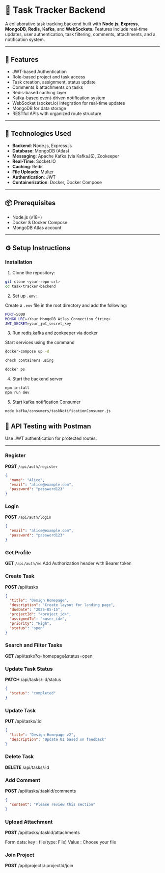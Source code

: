 # 📂 Task Tracker Backend

A collaborative task tracking backend built with **Node.js**, **Express**, **MongoDB**, **Redis**, **Kafka**, and **WebSockets**. Features include real-time updates, user authentication, task filtering, comments, attachments, and a notification system.

---

## 🚀 Features

- JWT-based Authentication
- Role-based project and task access
- Task creation, assignment, status update
- Comments & attachments on tasks
- Redis-based caching layer
- Kafka-based event-driven notification system
- WebSocket (socket.io) integration for real-time updates
- MongoDB for data storage
- RESTful APIs with organized route structure

---

## 🧪 Technologies Used

- **Backend**: Node.js, Express.js
- **Database**: MongoDB (Atlas)
- **Messaging**: Apache Kafka (via KafkaJS), Zookeeper
- **Real-Time**: Socket.IO
- **Caching**: Redis
- **File Uploads**: Multer
- **Authentication**: JWT
- **Containerization**: Docker, Docker Compose

---

## 📦 Prerequisites

- Node.js (v18+)
- Docker & Docker Compose
- MongoDB Atlas account

---

## ⚙️ Setup Instructions

### Installation
1. Clone the repository:

```sh
git clone <your-repo-url>
cd task-tracker-backend
```

2. Set up `.env`:

Create a `.env` file in the root directory and add the following:

```sh
PORT=5000
MONGO_URI=<Your MongoDB Atlas Connection String>
JWT_SECRET=your_jwt_secret_key
```

3. Run redis,kafka and zookeeper via docker

Start services using the command

```sh
docker-compose up -d

check containers using
```

```sh
docker ps
```

4. Start the backend server

```sh
npm install 
npm run dev 
```

5. Start kafka notification Consumer

```sh
node kafka/consumers/taskNotificationConsumer.js
```

## 🧪 API Testing with Postman

Use JWT authentication for protected routes:

---

### Register

**POST** `/api/auth/register`

```json
{
  "name": "Alice",
  "email": "alice@example.com",
  "password": "password123"
}
```

### Login

**POST** `/api/auth/login`

```json
{
  "email": "alice@example.com",
  "password": "password123"
}
```

### Get Profile 

**GET** `/api/auth/me`
Add Authorization header with Bearer token

### Create Task 

**POST** /api/tasks

```json
{
  "title": "Design Homepage",
  "description": "Create layout for landing page",
  "dueDate": "2025-05-15",
  "projectId": "<project_id>",
  "assignedTo": "<user_id>",
  "priority": "High",
  "status": "open"
}
```

### Search and Filter Tasks

**GET** /api/tasks?q=homepage&status=open

### Update Task Status

**PATCH** /api/tasks/:id/status

```json
{
  "status": "completed"
}
```

### Update Task 

**PUT** /api/tasks/:id

```json
{
  "title": "Design Homepage v2",
  "description": "Update UI based on feedback"
}
```

### Delete Task 

**DELETE** /api/tasks/:id

### Add Comment

**POST** /api/tasks/:taskId/comments

```json
{
  "content": "Please review this section"
}
```

### Upload Attachment

**POST** /api/tasks/:taskId/attachments

Form data: 
key : file(type: File)
Value : Choose your file 

### Join Project 

**POST** /api/projects/:projectId/join